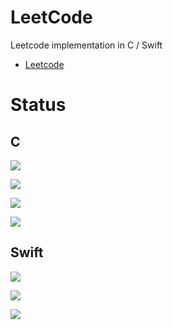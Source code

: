 LeetCode
=========

Leetcode implementation in C / Swift

* [Leetcode](https://leetcode.com/ "Leetcode")

Status
=========

## C 

![](https://img.shields.io/badge/[165]-03.85%25%20(000ms)-brightgreen.svg)

![](https://img.shields.io/badge/[168]-00.00%25%20(000ms)-brightgreen.svg)

![](https://img.shields.io/badge/[189]-51.15%25%20(006ms)-brightgreen.svg)

![](https://img.shields.io/badge/[278]-00.00%25%20(000ms)-brightgreen.svg)


## Swift

![](https://img.shields.io/badge/[165]-90.00%25%20(016ms)-brightgreen.svg)

![](https://img.shields.io/badge/[189]-42.86%25%20(055ms)-brightgreen.svg)

![](https://img.shields.io/badge/[278]-Not--Support-brightgreen.svg)